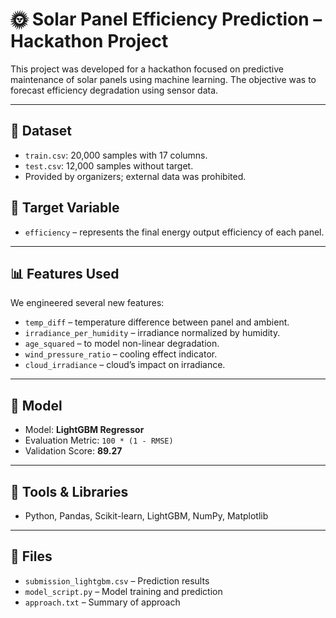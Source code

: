 # 🌞 Solar Panel Efficiency Prediction – Hackathon Project

This project was developed for a hackathon focused on predictive maintenance of solar panels using machine learning. The objective was to forecast efficiency degradation using sensor data.

---

## 📁 Dataset
- `train.csv`: 20,000 samples with 17 columns.
- `test.csv`: 12,000 samples without target.
- Provided by organizers; external data was prohibited.

## 🎯 Target Variable
- `efficiency` – represents the final energy output efficiency of each panel.

---

## 📊 Features Used
We engineered several new features:
- `temp_diff` – temperature difference between panel and ambient.
- `irradiance_per_humidity` – irradiance normalized by humidity.
- `age_squared` – to model non-linear degradation.
- `wind_pressure_ratio` – cooling effect indicator.
- `cloud_irradiance` – cloud’s impact on irradiance.

---

## 🤖 Model
- Model: **LightGBM Regressor**
- Evaluation Metric: `100 * (1 - RMSE)`
- Validation Score: **89.27**

---

## 🧠 Tools & Libraries
- Python, Pandas, Scikit-learn, LightGBM, NumPy, Matplotlib

---

## 📄 Files
- `submission_lightgbm.csv` – Prediction results
- `model_script.py` – Model training and prediction
- `approach.txt` – Summary of approach
